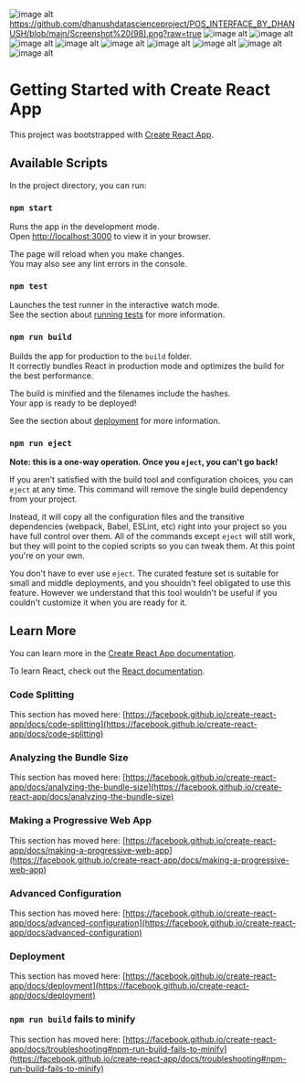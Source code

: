 ![image alt](https://github.com/dhanushdatascienceproject/POS_INTERFACE_BY_DHANUSH/blob/main/Screenshot%20(99).png?raw=true)
https://github.com/dhanushdatascienceproject/POS_INTERFACE_BY_DHANUSH/blob/main/Screenshot%20(98).png?raw=true
![image alt](https://github.com/dhanushdatascienceproject/POS_INTERFACE_BY_DHANUSH/blob/main/Screenshot%20(98).png?raw=true)
![image alt](https://github.com/dhanushdatascienceproject/POS_INTERFACE_BY_DHANUSH/blob/main/Screenshot%20(97).png?raw=true)
![image alt](https://github.com/dhanushdatascienceproject/POS_INTERFACE_BY_DHANUSH/blob/main/Screenshot%20(96).png?raw=true)
![image alt](https://github.com/dhanushdatascienceproject/POS_INTERFACE_BY_DHANUSH/blob/main/Screenshot%20(95).png?raw=true)
![image alt](https://github.com/dhanushdatascienceproject/POS_INTERFACE_BY_DHANUSH/blob/main/Screenshot%20(94).png?raw=true)
![image alt](https://github.com/dhanushdatascienceproject/POS_INTERFACE_BY_DHANUSH/blob/main/Screenshot%20(92).png?raw=true)
![image alt](https://github.com/dhanushdatascienceproject/POS_INTERFACE_BY_DHANUSH/blob/main/Screenshot%20(90).png?raw=true)
![image alt](https://github.com/dhanushdatascienceproject/POS_INTERFACE_BY_DHANUSH/blob/main/Screenshot%20(101).png?raw=true)
![image alt](https://github.com/dhanushdatascienceproject/POS_INTERFACE_BY_DHANUSH/blob/main/Screenshot%20(100).png?raw=true)
# Getting Started with Create React App

This project was bootstrapped with [Create React App](https://github.com/facebook/create-react-app).

## Available Scripts

In the project directory, you can run:

### `npm start`

Runs the app in the development mode.\
Open [http://localhost:3000](http://localhost:3000) to view it in your browser.

The page will reload when you make changes.\
You may also see any lint errors in the console.

### `npm test`

Launches the test runner in the interactive watch mode.\
See the section about [running tests](https://facebook.github.io/create-react-app/docs/running-tests) for more information.

### `npm run build`

Builds the app for production to the `build` folder.\
It correctly bundles React in production mode and optimizes the build for the best performance.

The build is minified and the filenames include the hashes.\
Your app is ready to be deployed!

See the section about [deployment](https://facebook.github.io/create-react-app/docs/deployment) for more information.

### `npm run eject`

**Note: this is a one-way operation. Once you `eject`, you can't go back!**

If you aren't satisfied with the build tool and configuration choices, you can `eject` at any time. This command will remove the single build dependency from your project.

Instead, it will copy all the configuration files and the transitive dependencies (webpack, Babel, ESLint, etc) right into your project so you have full control over them. All of the commands except `eject` will still work, but they will point to the copied scripts so you can tweak them. At this point you're on your own.

You don't have to ever use `eject`. The curated feature set is suitable for small and middle deployments, and you shouldn't feel obligated to use this feature. However we understand that this tool wouldn't be useful if you couldn't customize it when you are ready for it.

## Learn More

You can learn more in the [Create React App documentation](https://facebook.github.io/create-react-app/docs/getting-started).

To learn React, check out the [React documentation](https://reactjs.org/).

### Code Splitting

This section has moved here: [https://facebook.github.io/create-react-app/docs/code-splitting](https://facebook.github.io/create-react-app/docs/code-splitting)

### Analyzing the Bundle Size

This section has moved here: [https://facebook.github.io/create-react-app/docs/analyzing-the-bundle-size](https://facebook.github.io/create-react-app/docs/analyzing-the-bundle-size)

### Making a Progressive Web App

This section has moved here: [https://facebook.github.io/create-react-app/docs/making-a-progressive-web-app](https://facebook.github.io/create-react-app/docs/making-a-progressive-web-app)

### Advanced Configuration

This section has moved here: [https://facebook.github.io/create-react-app/docs/advanced-configuration](https://facebook.github.io/create-react-app/docs/advanced-configuration)

### Deployment

This section has moved here: [https://facebook.github.io/create-react-app/docs/deployment](https://facebook.github.io/create-react-app/docs/deployment)

### `npm run build` fails to minify

This section has moved here: [https://facebook.github.io/create-react-app/docs/troubleshooting#npm-run-build-fails-to-minify](https://facebook.github.io/create-react-app/docs/troubleshooting#npm-run-build-fails-to-minify)
